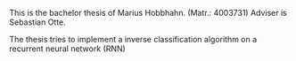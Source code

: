 This is the bachelor thesis of Marius Hobbhahn. (Matr.: 4003731)
Adviser is Sebastian Otte.

The thesis tries to implement a inverse classification algorithm on a recurrent neural network (RNN)
